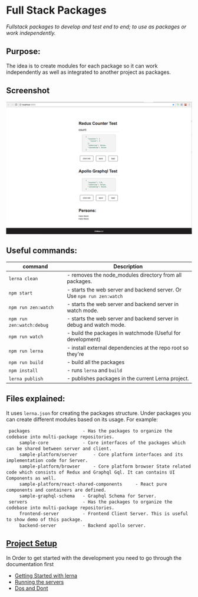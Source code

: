 # Full Stack Packages

*Fullstack packages to develop and test end to end; to use as packages or work independently.*

Purpose: 
---
The idea is to create modules for each package so it can work independently as well as integrated to another project as packages. 

## Screenshot
![screencast](./ScreenShot.png)


Useful commands:
---
|command|Description|
|--------------------------|-----------|    
|`lerna clean`|                 - removes the node_modules directory from all packages. |
|`npm start`|       - starts the web server and backend server. Or Use `npm run zen:watch`|
|`npm run zen:watch`|         - starts the web server and backend server in watch mode.|
|`npm run zen:watch:debug`|    - starts the web server and backend server in debug and watch mode.|
|`npm run watch`|               - build the packages in watchmode (Useful for development)|
|`npm run lerna`|               - install external dependencies at the repo root so they're |`lable to all packages.|
|`npm run build`|               - build all the packages|
|`npm install`|                - runs `lerna` and `build`|
|`lerna publish`|               - publishes packages in the current Lerna project. |

Files explained:
---    
It uses `lerna.json` for creating the packages structure. Under packages you can create different modules based on its usage. For example:

     packages                    - Has the packages to organize the codebase into multi-package repositories.
         sample-core             - Core interfaces of the packages which can be shared between server and client.
         sample-platform/server      - Core platform interfaces and its implementation code for Server.   
         sample-platform/browser     - Core platform browser State related code which consists of Redux and Graphql Gql. It can contains UI Components as well.
         sample-platform/react-shared-components     - React pure components and containers are defined. 
         sample-graphql-schema   - Graphql Schema for Server.
     servers                     - Has the packages to organize the codebase into multi-package repositories.
         frontend-server         - Frontend Client Server. This is useful to show demo of this package.
         backend-server          - Backend apollo server. 
    

## [Project Setup](docs/Project_Setup.md)

In Order to get started with the development you need to go through the 
documentation first

- [Getting Started with lerna](./docs/lerna-build-tools.md)
- [Running the servers](./docs/How_to_Run_Various_Options.md)
- [Dos and Dont](./docs/DoAndDont.md)

